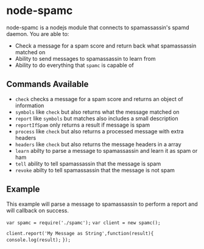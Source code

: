 node-spamc
=========

node-spamc is a nodejs module that connects to spamassassin's spamd daemon. You are able to:

  - Check a message for a spam score and return back what spamassassin matched on
  - Ability to send messages to spamassassin to learn from
  - Ability to do everything that `spamc` is capable of

Commands Available
--------------

  - `check` checks a message for a spam score and returns an object of information
  - `symbols` like `check` but also returns what the message matched on
  - `report` like `symbols` but matches also includes a small description
  - `reportIfSpam` only returns a result if message is spam
  - `process` like `check` but also returns a processed message with extra headers
  - `headers` like `check` but also returns the message headers in a array
  - `learn` abilty to parse a message to spamassassin and learn it as spam or ham
  - `tell` ability to tell spamassassin that the message is spam
  - `revoke` abilty to tell spamassassin that the message is not spam


Example
--------------
This example will parse a message to spamassassin to perform a report and will callback on success. 

`var spamc = require('./spamc');`
`var client = new spamc();`

`client.report('My Message as String',function(result){`
`console.log(result);`
`});`
  
    